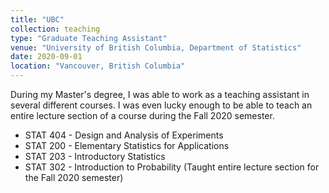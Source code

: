 ```yaml
---
title: "UBC"
collection: teaching
type: "Graduate Teaching Assistant"
venue: "University of British Columbia, Department of Statistics"
date: 2020-09-01
location: "Vancouver, British Columbia"
---
```


During my Master's degree, I was able to work as a teaching assistant in several different courses. I was even lucky enough to be able to teach an entire lecture section of a course during the Fall 2020 semester.

- STAT 404 - Design and Analysis of Experiments
- STAT 200 - Elementary Statistics for Applications
- STAT 203 - Introductory Statistics
- STAT 302 - Introduction to Probability (Taught entire lecture section for the Fall 2020 semester)

